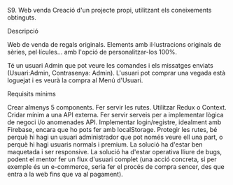 S9. Web venda
Creació d'un projecte propi, utilitzant els coneixements obtinguts.

Descripció

Web de venda de regals originals.
Elements amb il·lustracions originals de sèries, pel·lícules... amb l'opció de personalitzar-los 100%.

Té un usuari Admin que pot veure les comandes i els missatges enviats (Usuari:Admin, Contrasenya: Admin).
L'usuari pot comprar una vegada està loguejat i es veurà la compra al Menú d'Usuari.


Requisits mínims

Crear almenys 5 components.
Fer servir les rutes.
Utilitzar Redux o Context.
Cridar mínim a una API externa.
Fer servir serveis per a implementar lògica de negoci i/o anomenades API.
Implementar login/registre, idealment amb Firebase, encara que ho pots fer amb localStorage.
Protegir les rutes, bé perquè hi hagi un usuari administrador que pot només veure ell una part, o perquè hi hagi usuaris normals i premium.
La solució ha d'estar ben maquetada i ser responsive.
La solució ha d'estar operativa lliure de bugs, podent el mentor fer un flux d'usuari complet (una acció concreta, si per exemple és un e-commerce, seria fer el procés de compra sencer, des que entra a la web fins que va al pagament).
